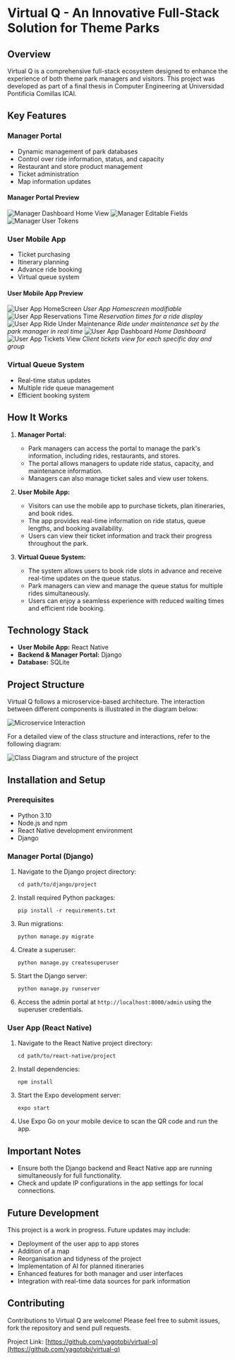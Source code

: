 # Virtual Q - An Innovative Full-Stack Solution for Theme Parks

## Overview

Virtual Q is a comprehensive full-stack ecosystem designed to enhance the experience of both theme park managers and visitors. This project was developed as part of a final thesis in Computer Engineering at Universidad Pontificia Comillas ICAI.

## Key Features

### Manager Portal
- Dynamic management of park databases
- Control over ride information, status, and capacity
- Restaurant and store product management
- Ticket administration
- Map information updates

#### Manager Portal Preview
![Manager Dashboard Home View](img_repo/manager_dashboard/DashboardHomeView.png)
![Manager Editable Fields](img_repo/manager_dashboard/EditableFields.png)
![Manager User Tokens](img_repo/manager_dashboard/UserTokens.png)

### User Mobile App
- Ticket purchasing
- Itinerary planning
- Advance ride booking
- Virtual queue system

#### User Mobile App Preview
![User App HomeScreen](img_repo/user_app/HomeScreen.png)
_User App Homescreen modifiable_
![User App Reservations Time](img_repo/user_app/reservationsTime.jpg)
_Reservation times for a ride display_
![User App Ride Under Maintenance](img_repo/user_app/rideUnderMaintenance.jpg)
_Ride under maintenance set by the park manager in real time_
![User App Dashboard](img_repo/user_app/userDashboard.jpg)
_Home Dashboard_
![User App Tickets View](img_repo/user_app/ticketsAppView.jpg)
_Client tickets view for each specific day and group_

### Virtual Queue System
- Real-time status updates
- Multiple ride queue management
- Efficient booking system

## How It Works

1. **Manager Portal:**
   - Park managers can access the portal to manage the park's information, including rides, restaurants, and stores.
   - The portal allows managers to update ride status, capacity, and maintenance information.
   - Managers can also manage ticket sales and view user tokens.

2. **User Mobile App:**
   - Visitors can use the mobile app to purchase tickets, plan itineraries, and book rides.
   - The app provides real-time information on ride status, queue lengths, and booking availability.
   - Users can view their ticket information and track their progress throughout the park.

3. **Virtual Queue System:**
   - The system allows users to book ride slots in advance and receive real-time updates on the queue status.
   - Park managers can view and manage the queue status for multiple rides simultaneously.
   - Users can enjoy a seamless experience with reduced waiting times and efficient ride booking.

## Technology Stack

- **User Mobile App:** React Native
- **Backend & Manager Portal:** Django
- **Database:** SQLite

## Project Structure

Virtual Q follows a microservice-based architecture. The interaction between different components is illustrated in the diagram below:

![Microservice Interaction](Diagramas/png/DiagramaInteraccionMicroservicios.png)

For a detailed view of the class structure and interactions, refer to the following diagram:

![Class Diagram and structure of the project](Diagramas/png/Clases.png)

## Installation and Setup

### Prerequisites
- Python 3.10
- Node.js and npm
- React Native development environment
- Django

### Manager Portal (Django)

1. Navigate to the Django project directory:
   ```
   cd path/to/django/project
   ```

2. Install required Python packages:
   ```
   pip install -r requirements.txt
   ```

3. Run migrations:
   ```
   python manage.py migrate
   ```

4. Create a superuser:
   ```
   python manage.py createsuperuser
   ```

5. Start the Django server:
   ```
   python manage.py runserver
   ```

6. Access the admin portal at `http://localhost:8000/admin` using the superuser credentials.

### User App (React Native)

1. Navigate to the React Native project directory:
   ```
   cd path/to/react-native/project
   ```

2. Install dependencies:
   ```
   npm install
   ```

3. Start the Expo development server:
   ```
   expo start
   ```

4. Use Expo Go on your mobile device to scan the QR code and run the app.

## Important Notes

- Ensure both the Django backend and React Native app are running simultaneously for full functionality.
- Check and update IP configurations in the app settings for local connections.

## Future Development

This project is a work in progress. Future updates may include:
- Deployment of the user app to app stores
- Addition of a map
- Reorganisation and tidyness of the project
- Implementation of AI for planned itineraries
- Enhanced features for both manager and user interfaces
- Integration with real-time data sources for park information

## Contributing

Contributions to Virtual Q are welcome! Please feel free to submit issues, fork the repository and send pull requests.

Project Link: [https://github.com/yagotobi/virtual-q](https://github.com/yagotobi/virtual-q)